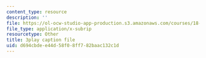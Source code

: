 ```yaml
---
content_type: resource
description: ''
file: https://ol-ocw-studio-app-production.s3.amazonaws.com/courses/18-02sc-multivariable-calculus-fall-2010/d694cbdee44d58f08ff782baac132c1d_SgJo7_4mp6w.vtt
file_type: application/x-subrip
resourcetype: Other
title: 3play caption file
uid: d694cbde-e44d-58f0-8ff7-82baac132c1d
---
```

